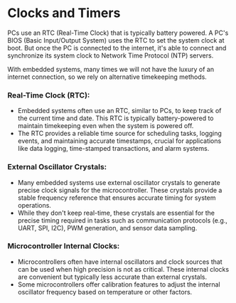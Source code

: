 # Clocks and Timers

PCs use an RTC (Real-Time Clock) that is typically battery powered. A PC's BIOS (Basic Input/Output System) uses the RTC to set the system clock at boot. But once the PC is connected to the internet, it's able to connect and synchronize its system clock to Network Time Protocol (NTP) servers.

With embedded systems, many times we will not have the luxury of an internet connection, so we rely on alternative timekeeping methods.

### Real-Time Clock (RTC):
   - Embedded systems often use an RTC, similar to PCs, to keep track of the current time and date. This RTC is typically battery-powered to maintain timekeeping even when the system is powered off.
   - The RTC provides a reliable time source for scheduling tasks, logging events, and maintaining accurate timestamps, crucial for applications like data logging, time-stamped transactions, and alarm systems.

### External Oscillator Crystals:
   - Many embedded systems use external oscillator crystals to generate precise clock signals for the microcontroller. These crystals provide a stable frequency reference that ensures accurate timing for system operations.
   - While they don't keep real-time, these crystals are essential for the precise timing required in tasks such as communication protocols (e.g., UART, SPI, I2C), PWM generation, and sensor data sampling.

### Microcontroller Internal Clocks:
   - Microcontrollers often have internal oscillators and clock sources that can be used when high precision is not as critical. These internal clocks are convenient but typically less accurate than external crystals.
   - Some microcontrollers offer calibration features to adjust the internal oscillator frequency based on temperature or other factors.


